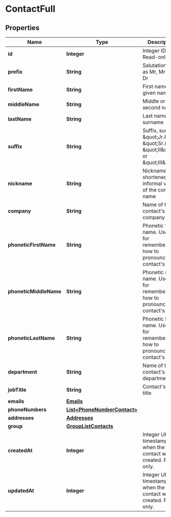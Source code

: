 
# ContactFull

## Properties
Name | Type | Description | Notes
------------ | ------------- | ------------- | -------------
**id** | **Integer** | Integer ID. Read-only. |  [optional]
**prefix** | **String** | Salutation, such as Mr, Mrs, or Dr |  [optional]
**firstName** | **String** | First name or given name |  [optional]
**middleName** | **String** | Middle or second name |  [optional]
**lastName** | **String** | Last name or surname |  [optional]
**suffix** | **String** | Suffix, such as \&quot;Jr.\&quot;, \&quot;Sr.\&quot;, \&quot;II\&quot;, or \&quot;III\&quot; |  [optional]
**nickname** | **String** | Nickname, or a shortened informal version of the contact&#39;s name |  [optional]
**company** | **String** | Name of the contact&#39;s company |  [optional]
**phoneticFirstName** | **String** | Phonetic first name. Useful for remembering how to pronounce the contact&#39;s name. |  [optional]
**phoneticMiddleName** | **String** | Phonetic middle name. Useful for remembering how to pronounce the contact&#39;s name. |  [optional]
**phoneticLastName** | **String** | Phonetic last name. Useful for remembering how to pronounce the contact&#39;s name. |  [optional]
**department** | **String** | Name of the contact&#39;s department |  [optional]
**jobTitle** | **String** | Contact&#39;s job title |  [optional]
**emails** | [**Emails**](Emails.md) |  |  [optional]
**phoneNumbers** | [**List&lt;PhoneNumberContact&gt;**](PhoneNumberContact.md) |  |  [optional]
**addresses** | [**Addresses**](Addresses.md) |  |  [optional]
**group** | [**GroupListContacts**](GroupListContacts.md) |  |  [optional]
**createdAt** | **Integer** | Integer UNIX timestamp when the contact was created. Read-only. |  [optional]
**updatedAt** | **Integer** | Integer UNIX timestamp when the contact was created. Read-only. |  [optional]



